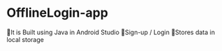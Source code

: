 # OfflineLogin-app

🔴It is Built using Java in Android Studio
🔴Sign-up / Login 
🔴Stores data in local storage 

 
